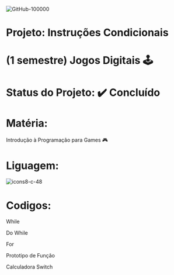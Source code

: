 ![GitHub-100000](https://github.com/EwersonNeias/salas_aulas/assets/128439222/a8529e1b-0529-41fe-9935-41fcf377cea5)


# Projeto: Instruções Condicionais
# (1 semestre) Jogos Digitais 🕹️
# Status do Projeto: ✔️ Concluído 

# Matéria: 
Introdução à Programação para Games 🎮

# Liguagem:

![icons8-c-48](https://github.com/EwersonNeias/triangulo_funcao/assets/128439222/ab2ff5ce-d300-4548-b87f-eb2a20a7e3d4)

# Codigos:

While

Do While

For

Prototipo de Função

Calculadora Switch

